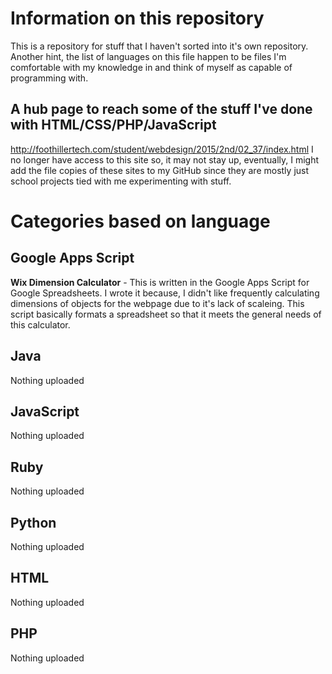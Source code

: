 # Information on this repository
This is a repository for stuff that I haven't sorted into it's own repository. Another hint, the list of languages on this file happen to be files I'm comfortable with my knowledge in and think of myself as capable of programming with.

## A hub page to reach some of the stuff I've done with HTML/CSS/PHP/JavaScript
http://foothillertech.com/student/webdesign/2015/2nd/02_37/index.html I no longer have access to this site so, it may not stay up, eventually, I might add the file copies of these sites to my GitHub since they are mostly just school projects tied with me experimenting with stuff.

# Categories based on language
## Google Apps Script
**Wix Dimension Calculator** - This is written in the Google Apps Script for Google Spreadsheets. I wrote it because, I didn't like frequently calculating dimensions of objects for the webpage due to it's lack of scaleing. This script basically formats a spreadsheet so that it meets the general needs of this calculator.

## Java
Nothing uploaded

## JavaScript
Nothing uploaded

## Ruby
Nothing uploaded

## Python
Nothing uploaded

## HTML
Nothing uploaded

## PHP
Nothing uploaded
